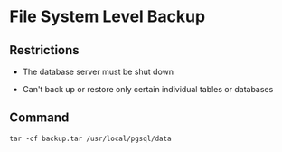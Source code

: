 # File System Level Backup

## Restrictions
- The database server must be shut down

- Can't back up or restore only certain individual tables or databases

## Command

```
tar -cf backup.tar /usr/local/pgsql/data

```

